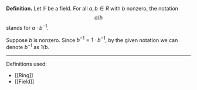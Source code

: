 **Definition.** Let $\mathbb{F}$ be a field. For all $a,b\in R$ with $b$ nonzero, the notation $$a/b$$stands for $a\cdot b^{-1}$.

Suppose $b$ is nonzero. Since $b^{-1}=1\cdot b^{-1}$, by the given notation we can denote $b^{-1}$ as $1/b$.
***
Definitions used:
- [[Ring]]
- [[Field]]